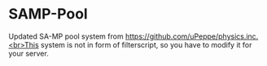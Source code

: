# SAMP-Pool
Updated SA-MP pool system from https://github.com/uPeppe/physics.inc.<br>This system is not in form of filterscript, so you have to modify it for your server.
